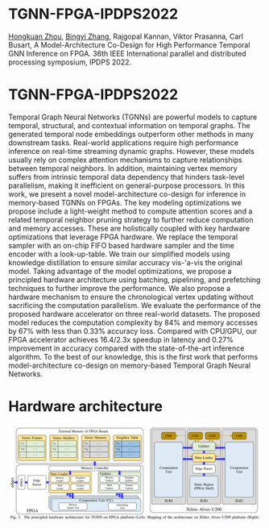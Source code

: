 # TGNN-FPGA-IPDPS2022

[Hongkuan Zhou](https://tedzhouhk.github.io/about/), [Bingyi Zhang](https://sites.google.com/usc.edu/bingyi/home),  Rajgopal Kannan, Viktor Prasanna,  Carl Busart, A Model-Architecture Co-Design for High Performance Temporal GNN Inference on FPGA.  36th IEEE International parallel and distributed processing symposium, IPDPS 2022.

# TGNN-FPGA-IPDPS2022
Temporal Graph Neural Networks (TGNNs) are powerful models to capture temporal, structural, and contextual information on temporal graphs. The generated temporal node embeddings outperform other methods in many downstream tasks. Real-world applications require high performance inference on real-time streaming dynamic graphs. However, these models usually rely on complex attention mechanisms to capture relationships between temporal neighbors.
In addition, maintaining vertex memory suffers from intrinsic temporal data dependency that hinders task-level parallelism, making it inefficient on general-purpose processors. 
In this work, we present a novel model-architecture co-design for inference in memory-based TGNNs on FPGAs.
The key modeling optimizations we propose include a light-weight method to compute attention scores and a related temporal neighbor pruning strategy to further reduce computation and memory accesses. These are holistically coupled with key hardware optimizations that leverage FPGA hardware. We replace the temporal sampler with an on-chip FIFO based hardware sampler and the time encoder with a look-up-table.
We train our simplified models using knowledge distillation to ensure similar accuracy vis-\'a-vis the original model. Taking advantage of the model optimizations, we propose a principled hardware architecture using batching, pipelining, and prefetching techniques to further improve the performance. We also propose a hardware mechanism to ensure the chronological vertex updating without sacrificing the computation parallelism.
We evaluate the performance of the proposed hardware accelerator on three real-world datasets. 
The proposed model reduces the computation complexity by 84% and memory accesses by $67\%$ with less than 0.33% accuracy loss. 
Compared with CPU/GPU, our FPGA accelerator achieves 16.4/2.3x speedup in latency and $0.27\%$ improvement in accuracy compared with the state-of-the-art inference algorithm. 
To the best of our knowledge, this is the first work that performs model-architecture co-design on memory-based Temporal Graph Neural Networks.


# Hardware architecture
<p align="center">
  <img src="./pic/arch.PNG" alt="drawing" width="1200"/>
</p>
